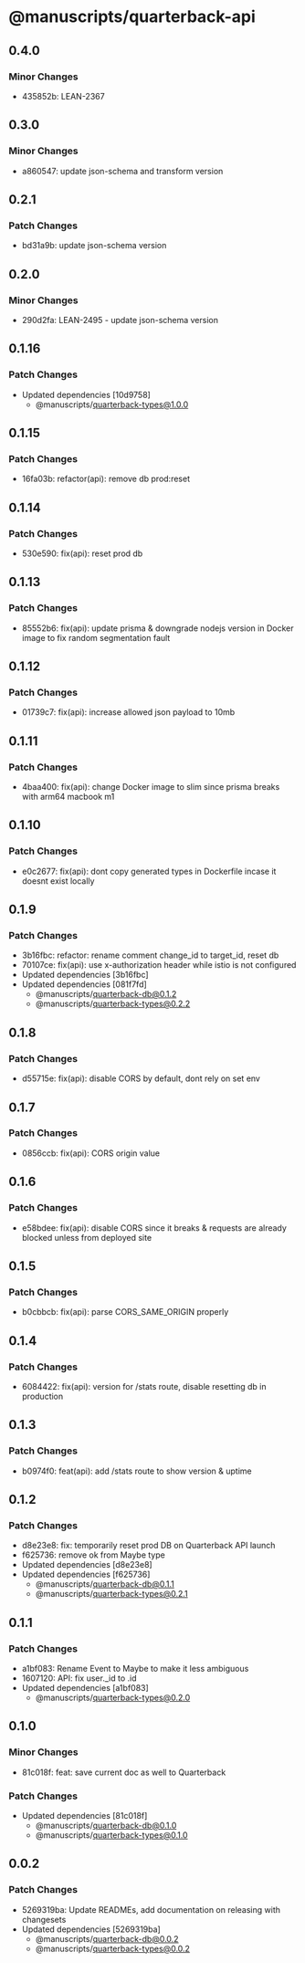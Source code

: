# @manuscripts/quarterback-api

## 0.4.0

### Minor Changes

- 435852b: LEAN-2367

## 0.3.0

### Minor Changes

- a860547: update json-schema and transform version

## 0.2.1

### Patch Changes

- bd31a9b: update json-schema version

## 0.2.0

### Minor Changes

- 290d2fa: LEAN-2495 - update json-schema version

## 0.1.16

### Patch Changes

- Updated dependencies [10d9758]
  - @manuscripts/quarterback-types@1.0.0

## 0.1.15

### Patch Changes

- 16fa03b: refactor(api): remove db prod:reset

## 0.1.14

### Patch Changes

- 530e590: fix(api): reset prod db

## 0.1.13

### Patch Changes

- 85552b6: fix(api): update prisma & downgrade nodejs version in Docker image to fix random segmentation fault

## 0.1.12

### Patch Changes

- 01739c7: fix(api): increase allowed json payload to 10mb

## 0.1.11

### Patch Changes

- 4baa400: fix(api): change Docker image to slim since prisma breaks with arm64 macbook m1

## 0.1.10

### Patch Changes

- e0c2677: fix(api): dont copy generated types in Dockerfile incase it doesnt exist locally

## 0.1.9

### Patch Changes

- 3b16fbc: refactor: rename comment change_id to target_id, reset db
- 70107ce: fix(api): use x-authorization header while istio is not configured
- Updated dependencies [3b16fbc]
- Updated dependencies [081f7fd]
  - @manuscripts/quarterback-db@0.1.2
  - @manuscripts/quarterback-types@0.2.2

## 0.1.8

### Patch Changes

- d55715e: fix(api): disable CORS by default, dont rely on set env

## 0.1.7

### Patch Changes

- 0856ccb: fix(api): CORS origin value

## 0.1.6

### Patch Changes

- e58bdee: fix(api): disable CORS since it breaks & requests are already blocked unless from deployed site

## 0.1.5

### Patch Changes

- b0cbbcb: fix(api): parse CORS_SAME_ORIGIN properly

## 0.1.4

### Patch Changes

- 6084422: fix(api): version for /stats route, disable resetting db in production

## 0.1.3

### Patch Changes

- b0974f0: feat(api): add /stats route to show version & uptime

## 0.1.2

### Patch Changes

- d8e23e8: fix: temporarily reset prod DB on Quarterback API launch
- f625736: remove ok from Maybe type
- Updated dependencies [d8e23e8]
- Updated dependencies [f625736]
  - @manuscripts/quarterback-db@0.1.1
  - @manuscripts/quarterback-types@0.2.1

## 0.1.1

### Patch Changes

- a1bf083: Rename Event to Maybe to make it less ambiguous
- 1607120: API: fix user.\_id to .id
- Updated dependencies [a1bf083]
  - @manuscripts/quarterback-types@0.2.0

## 0.1.0

### Minor Changes

- 81c018f: feat: save current doc as well to Quarterback

### Patch Changes

- Updated dependencies [81c018f]
  - @manuscripts/quarterback-db@0.1.0
  - @manuscripts/quarterback-types@0.1.0

## 0.0.2

### Patch Changes

- 5269319ba: Update READMEs, add documentation on releasing with changesets
- Updated dependencies [5269319ba]
  - @manuscripts/quarterback-db@0.0.2
  - @manuscripts/quarterback-types@0.0.2
